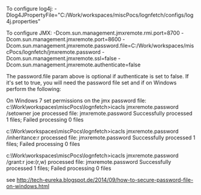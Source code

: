 To configure log4j:
 -Dlog4JPropertyFile="C:/Work/workspaces/miscPocs/lognfetch/configs/log4j.properties"
 
 To configure JMX:
   -Dcom.sun.management.jmxremote.rmi.port=8700  -Dcom.sun.management.jmxremote.port=8600 -Dcom.sun.management.jmxremote.password.file=C:/Work/workspaces/miscPocs/lognfetch/jmxremote.password -Dcom.sun.management.jmxremote.ssl=false -Dcom.sun.management.jmxremote.authenticate=false

The password.file param above is optional if authenticate is set to false. If it's set to true, you will need the password file set and if on Windows perform the following:
   
On Windows 7 set permissions on the jmx password file:
c:\Work\workspaces\miscPocs\lognfetch>icacls jmxremote.password /setowner joe
processed file: jmxremote.password
Successfully processed 1 files; Failed processing 0 files

c:\Work\workspaces\miscPocs\lognfetch>icacls jmxremote.password /inheritance:r
processed file: jmxremote.password
Successfully processed 1 files; Failed processing 0 files

c:\Work\workspaces\miscPocs\lognfetch>icacls jmxremote.password /grant:r joe:(r,w)
processed file: jmxremote.password
Successfully processed 1 files; Failed processing 0 files

see http://tech-eureka.blogspot.de/2014/09/how-to-secure-password-file-on-windows.html